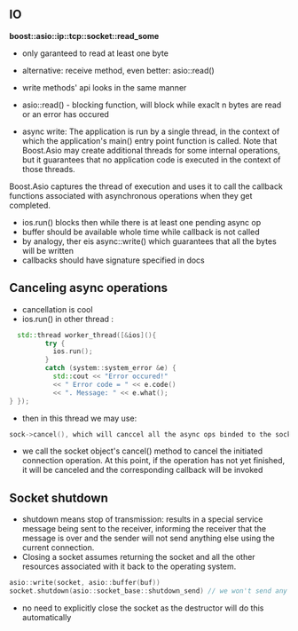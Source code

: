 
## IO
**boost::asio::ip::tcp::socket::read_some**
- only garanteed to read at least one byte
- alternative: receive method, even better: asio::read()
- write methods' api looks in the same manner
- asio::read() - blocking function, will block while exaclt n bytes are read or an error has occured

- async write:
The application is run by a single thread, in the context of which the application's main() entry point function is called. Note that Boost.Asio may create additional threads for some internal operations, but it guarantees that no application code is executed in the context of those threads.

Boost.Asio captures the thread of execution and uses it to call the callback functions associated with asynchronous operations when they get completed.

- ios.run() blocks then while there is at least one pending async op
- buffer should be available whole time while callback is not called
- by analogy, ther eis async::write() which guarantees that all the bytes will be written
- callbacks should have signature specified in docs

## Canceling async operations
- cancellation is cool
- ios.run() in other thread :
```c++
  std::thread worker_thread([&ios](){
         try {
           ios.run();
         }
         catch (system::system_error &e) {
           std::cout << "Error occured!"
           << " Error code = " << e.code()
           << ". Message: " << e.what();
} });
```
- then in this thread we may use:
```c++
sock->cancel(), which will canccel all the async ops binded to the socket binded to the ios 
```
- we call the socket object's cancel() method to cancel the initiated connection operation. At this point, if the operation has not yet finished,
it will be canceled and the corresponding callback will be invoked

## Socket shutdown
- shutdown means stop of transmission: results in a special service message being sent to the receiver, informing the receiver that the message is over and the sender will not send anything else using the current connection.
- Closing a socket assumes returning the socket and all the other resources associated with it back to the operating system.

```c++
asio::write(socket, asio::buffer(buf))
socket.shutdown(asio::socket_base::shutdown_send) // we won't send any new info
```
- no need to explicitly close the socket as the destructor will do this automatically

